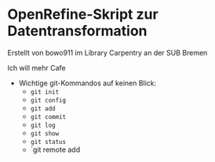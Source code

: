 # OpenRefine-Skript zur Datentransformation

Erstellt von bowo911 im Library Carpentry an der SUB Bremen


Ich will mehr Cafe

* Wichtige git-Kommandos auf keinen Blick:
    * `git init`
    * `git config`
    * `git add`
    * `git commit`
    * `git log`
    * `git show`
    * `git status`
    * `git remote add
